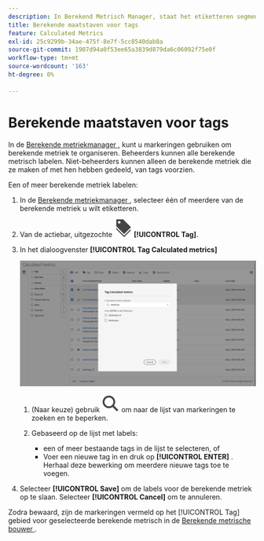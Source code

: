 ```yaml
---
description: In Berekend Metrisch Manager, staat het etiketteren segmenten u toe om hen te organiseren.
title: Berekende maatstaven voor tags
feature: Calculated Metrics
exl-id: 25c9299b-34ae-475f-8e7f-5cc8540dab8a
source-git-commit: 1907d94a0f53ee65a3839d879da6c06092f75e0f
workflow-type: tm+mt
source-wordcount: '163'
ht-degree: 0%

---
```


# Berekende maatstaven voor tags


In de [ Berekende metriekmanager ](cm-manager.md), kunt u markeringen gebruiken om berekende metriek te organiseren. Beheerders kunnen alle berekende metrisch labelen. Niet-beheerders kunnen alleen de berekende metriek die ze maken of met hen hebben gedeeld, van tags voorzien.

Een of meer berekende metriek labelen:

1. In de [ Berekende metriekmanager ](cm-manager.md), selecteer één of meerdere van de berekende metriek u wilt etiketteren.
1. Van de actiebar, uitgezochte ![ Etiketten ](/help/assets/icons/Labels.svg) **[!UICONTROL Tag]**.
1. In het dialoogvenster **[!UICONTROL Tag Calculated metrics]**

   ![ Markering Berekende metrische dialoog ](assets/tag-calculated-metric-dialog.png)

   1. (Naar keuze) gebruik ![ Onderzoek ](/help/assets/icons/Search.svg) om naar de lijst van markeringen te zoeken en te beperken.

   2. Gebaseerd op de lijst met labels:

      * een of meer bestaande tags in de lijst te selecteren, of
      * Voer een nieuwe tag in en druk op **[!UICONTROL ENTER]** . Herhaal deze bewerking om meerdere nieuwe tags toe te voegen.

1. Selecteer **[!UICONTROL Save]** om de labels voor de berekende metriek op te slaan. Selecteer **[!UICONTROL Cancel]** om te annuleren.

Zodra bewaard, zijn de markeringen vermeld op het [!UICONTROL Tag] gebied voor geselecteerde berekende metrisch in de [ Berekende metrische bouwer ](cm-tagging.md).

<!--

In the Calculated metric manager, you can organize filters by tagging them.

All users can create tags for calculated metrics and apply one or more tags to a metric. However, you can see tags only for those calculated metrics that you own or that have been shared with you. 

>[!TIP]
>
>The most useful types of tags are usually tags that are based on the following criteria:
>
>* **Team names**, such as Social Marketing or Mobile Marketing.
>* **Project** (analysis tags), such as Entry-page analysis.
>* **Categories**, such as Women's or Geography.
>* **Workflows**, such as To be approved or Curated for (a specific business unit).

## Apply tags to a calculated metric

1. In Customer Journey Analytics, select [!UICONTROL **Components**] > [!UICONTROL **Calculated metrics**].

1. In the Calculated metrics manager, select the checkbox next to any metrics that you want to tag.

   ![Tag Calculated metric list with Mobile marketing selected.](assets/cm_add_tags.png)

1. In the [!UICONTROL **Tag Calculated metric**] dialog box: 

   * Add a new tag. Type the name in the **[!UICONTROL Add tags]** field, then press Enter.
   * Select one or more existing tags to apply to the selected metrics.

1. Select [!UICONTROL **Save**] to apply the tags.

## View applied tags

1. In Customer Journey Analytics, select [!UICONTROL **Components**] > [!UICONTROL **Calculated metrics**] to go to the Calculated metrics manager.

1. In the Calculated metrics manager, tags appear in the [!UICONTROL **Tags**] column. (Click the gear icon on the top-right to manage your columns.)

## Filter metrics by tags

1. In Customer Journey Analytics, select [!UICONTROL **Components**] > [!UICONTROL **Calculated metrics**] to go to the Calculated metrics manager.

1. In the Calculated metrics manager, select the **Filter** icon, then select the tags that you want to filter by. 

   Only metrics that have the filter you select are shown.

-->

